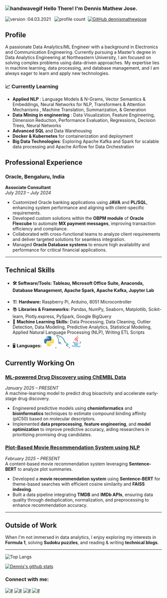 

### <img alt="handwavegif" src="https://raw.githubusercontent.com/MartinHeinz/MartinHeinz/master/wave.gif" width='40' align="justify"/> Hello There! I'm Dennis Mathew Jose.
![version :04.03.2021](https://img.shields.io/badge/version-04.03.2021-informational) &nbsp;
![profile count](https://komarev.com/ghpvc/?username=dennismathewjose&color=red)&nbsp;
[![GitHub dennismathewjose](https://img.shields.io/github/followers/dennismathewjose?label=follow&style=social)](https://github.com/dennismathewjose)&nbsp;

## Profile
A passionate Data Analytics/ML Engineer with a background in Electronics and Communication Engineering. Currently pursuing a Master’s degree in Data Analytics Engineering at Northeastern University, I am focused on solving complex problems using data-driven approaches. My expertise lies in machine learning, data processing, and database management, and I am always eager to learn and apply new technologies.

### 📈 Currently Learning
- **Applied NLP** : Language Models & N-Grams, Vector Semantics & Embeddings, Neural Networks for NLP, Transformers & Attention Mechanisms , Machine Translation, Summarization, &
Generation
- **Data Mining in engineering** : Data Visualization, Feature Engineering, Dimension Reduction, Performance Evaluation, Regressions, Decision Trees, Neural Networks
- **Advanced SQL** and Data Warehousing
- **Docker & Kubernetes** for containerization and deployment
- **Big Data Technologies**: Exploring Apache Kafka and Spark for scalable data processing and Apache Airflow for Data Orchestration

## Professional Experience

### Oracle, Bengaluru, India  
**Associate Consultant**  
*July 2023 – July 2024*

- Customized Oracle banking applications using **JAVA** and **PL/SQL**, enhancing system performance and aligning with client-specific requirements.
- Developed custom solutions within the **OBPM module** of **Oracle Flexcube** to automate **MX payment messages**, improving transaction efficiency and compliance.
- Collaborated with cross-functional teams to analyze client requirements and deliver targeted solutions for seamless integration.
- Managed **Oracle Database systems** to ensure high availability and performance for critical financial applications.

---
## Technical Skills

- <h4> 🛠️ <b>Software/Tools:</b>  Tableau, Microsoft Office Suite, Anaconda, Database Management, Apache Spark, Apache Kafka, Jupyter Lab<br>
- 🏗️ <b>Hardware:</b>  Raspberry Pi, Arduino, 8051 Microcontroller<br>
- 📚 <b>Libraries & Frameworks:</b> Pandas, NumPy, Seaborn, Matplotlib, Scikit-learn, Plotly.express, PySpark, Google BigQuery<br>
- 🤖 <b>Machine Learning Skills:</b>  Data Processing, Data Cleaning, Outlier Detection, Data Modeling, Predictive Analytics, Statistical Modeling, Applied Natural Language Processing (NLP), Writing ETL Scripts<br>
- 🖥️ <b>Languages:</b>  <a href="https://www.python.org" target="_blank" rel="noreferrer"> <img src="https://raw.githubusercontent.com/devicons/devicon/master/icons/python/python-original.svg" alt="python" width="40" height="40"/> </a><a href="https://www.w3schools.com/sql/" target="_blank" rel="noreferrer"> <img src="https://raw.githubusercontent.com/devicons/devicon/master/icons/mysql/mysql-original.svg" alt="sql" width="40" height="40"/> </a><a href="https://www.java.com" target="_blank" rel="noreferrer"> <img src="https://raw.githubusercontent.com/devicons/devicon/master/icons/java/java-original.svg" alt="java" width="40" height="40"/> </a></h4>



## Currently Working On

### [ML-powered Drug Discovery using ChEMBL Data](#)  
*January 2025 – PRESENT*  
A machine-learning model to predict drug bioactivity and accelerate early-stage drug discovery.
- Engineered predictive models using **cheminformatics** and **bioinformatics** techniques to estimate compound binding affinity (pIC50) based on molecular descriptors.
- Implemented **data preprocessing**, **feature engineering**, and **model optimization** to improve predictive accuracy, aiding researchers in prioritizing promising drug candidates.

### [Plot-Based Movie Recommendation System using NLP](#)  
*February 2025 – PRESENT*  
A content-based movie recommendation system leveraging **Sentence-BERT** to analyze plot summaries.
- Developed a **movie recommendation system** using **Sentence-BERT** for theme-based searches with efficient cosine similarity and **FAISS indexing**.
- Built a data pipeline integrating **TMDB** and **IMDb APIs**, ensuring data quality through deduplication, normalization, and preprocessing to enhance recommendation accuracy.

---

## Outside of Work
When I'm not immersed in data analytics, I enjoy exploring my interests in **Formula 1**, solving **Sudoku puzzles**, and reading & writing **technical blogs**.

---

![Top Langs](https://github-readme-stats.vercel.app/api/top-langs/?username=dennismathewjose&layout=compact&hide=html,css&langs_count=6&theme=radical)


[![Dennis's github stats](https://github-readme-stats.vercel.app/api?username=dennismathewjose&count_private=true&show_icons=true&theme=radical&hide_rank=false)](https://github.com/dennismathewjose/github-readme-stats)


<h3 align="left">Connect with me:</h3>
<p align="left">
<a href="https://www.linkedin.com/in/dennis-mathew-jose-063716189/" target="blank"><img align="center" src="https://raw.githubusercontent.com/rahuldkjain/github-profile-readme-generator/master/src/images/icons/Social/linked-in-alt.svg" alt="#" height="30" width="40" /></a>
 <a href="https://www.hackerrank.com/dennisparambana1" target="blank"><img align="center" src="https://raw.githubusercontent.com/rahuldkjain/github-profile-readme-generator/master/src/images/icons/Social/hackerrank.svg" alt="#" height="30" width="40" /></a>
<a href="https://fb.com/#" target="blank"><img align="center" src="https://raw.githubusercontent.com/rahuldkjain/github-profile-readme-generator/master/src/images/icons/Social/facebook.svg" alt="#" height="30" width="40" /></a>
<a href="https://instagram.com/#" target="blank"><img align="center" src="https://raw.githubusercontent.com/rahuldkjain/github-profile-readme-generator/master/src/images/icons/Social/instagram.svg" alt="#" height="30" width="40" /></a>

</p>
